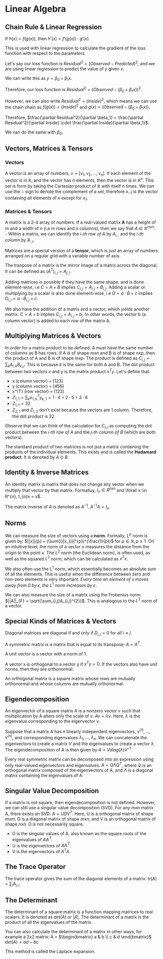 # Linear Algebra

## Chain Rule & Linear Regression

If $h(x) = f(g(x))$, then $h'(x) = f'(g(x)) \cdot g'(x)$.

This is used with linear regression to calculate the gradient of the loss function with respect to the parameters.

Let's say our loss function is $Residual^2 = (Observed - Predicted)^2$, and we are using linear regression to predict the value of $y$ given $x$.

We can write this as $y = \beta_0 + \beta_1x$.

Therefore, our loss function is $Residual^2 = (Observed - (\beta_0 + \beta_1x))^2$.

However, we can also write $Residual^2 = (Inside)^2$, which means we can use the chain chain as $f(g(x)) = (Inside)^2$ and $g(x) = (Observed - (\beta_0 + \beta_1x))$.

Therefore, $\frac{\partial Residual^2}{\partial \beta_1} = \frac{\partial Residual^2}{\partial Inside} \cdot \frac{\partial Inside}{\partial \beta_1}$.

We can do the same with $\beta_0$.

## Vectors, Matrices & Tensors

### Vectors

A vector is an array of numbers, $v = [v_1, v_2, ..., v_n]$. If each element of the vector is in $\mathbb{R}$, and the vector has $n$ elements, then the vector is in $\mathbb{R}^n$. This set is form by taking the Cartesian product of $\mathbb{R}$ with itself $n$ times. We can use the $-$ sign to denote the complement of a set, therefore $x_{-1}$ is the vector containing all elements of $x$ except for $x_1$.

### Matrices & Tensors

A matrix is a 2-d array of numbers. If a real-valued matrix **A** has a height of *m* and a width of *n* (i.e *m* rows and *n* columns), then we say that $A \in \mathbb{R}^{m x n}$.
    - Within a matrix, we can identify the *i-th row of A* by $A_{i,:}$ and the *i-th column* by $A_{:,i}$.

Matrices are a special version of a **tensor**, which is just an array of numbers arranged on a regular grid with a variable number of axis.

The tranpose of a matrix is the mirror image of a matrix across the diagonal. It can be defined as $(A^{T})_{i,j} = A_{j,i}$.

Adding matrices is possible if they have the same shape, and is done element-wise, i.e $C = A + B$ implies $C_{i,j} = A_{i,j} + B_{i,j}$. Adding a scalar or multiplying by a scalar is also done element-wise, i.e $D = a \cdot B + c$ implies $D_{i,j} = a \cdot B_{i,j} + c$.

We also have the addition of a matrix and a vector, which yields another matrix. $C = A + b$ implies $C_{i,j} = A_{i,j} + b_j$. In other words, the vector b (a column vector) is added to each row of the matrix A.

## Multiplying Matrices & Vectors

In order for a matrix product to be defined, A must have the same number of columns as B has rows. If A is of shape $m x n$ and B is of shape $n x p$, then the product of A and B is of shape $m x p$. The product is defined as $C_{i,j} = \sum_{k} A_{i,k}B_{k,j}$. This is because $k$ is the same for both A and B. The dot product between two vectors *x* and *y* is the matrix product $x^{T}y$. Let's define that:

- x (column vector) = $[1 2 3]$
- y (column vector) = $[4 5 6]$
- x^{T} (row vector) = $[1 2 3]$
- $Z_{1,1} = \sum_{k} x^{T}_{1,k}y_{k,1} = 1 \cdot 4 + 2 \cdot 5 + 3 \cdot 6$
- $Z_{1,1} = 32$
- $Z_{2,1}$ and $Z_{1, 2}$ don't exist because the vectors are 1 column. Therefore, the dot product is 32.

Observe that we can think of the calculation for $C_{i,j}$ as computing the dot product between the *i-th row of A* and the *j-th column of B* (which are both vectors).

The standard product of two matrices is not jsut a matrix containing the products of the individual elements. This exists and is called the **Hadamard product**. It is denoted by $A \odot B$.

## Identity & Inverse Matrices

An identity matrix is matrix that does not change any vector when we multiply that vector by that matrix. Formalluy, $I_{n} \in R^{n x n}$ and \forall x \in R^{n}, I_{n}x = x$.

The matrix inverse of $A$ is denoted as $A^{-1}$, $A^{-1}A = I_{n}$.

## Norms

We can measure the size of vectors using a **norm**. Formally, $L^{p}$ norm is given by: $||x||_{p} = (\sum_{i}|x_{i}|^{p})^{\frac{1}{p})$ for $p \in \mathbb{R}, p \geq 1$. On an intuitive level, the norm of a vector x measures the distance from the origin to the point x. The $L^{2}$ norm (the Euclidean norm), is often used, as well as the squared $L^{2}$ norm, which can be calculated as $x^{T}x$.

We also often use the $L^{1}$ norm, which essentially becomes an absolute sum of all the elements. This is useful when the difference between zero and non-zero elements is very important. *Every time an element of x moves away from 0 by* $\epsilon$, *the* $L^{1}$ *norm increases by* $\epsilon$.

We can also measure the size of a matrix using the Frobenius norm: $||A||_{F} = \sqrt{\sum_{i,j}A_{i,j}^{2}}$. This is analogous to the $L^{2}$ norm of a vector.

## Special Kinds of Matrices & Vectors

Diagonal matrices are diagonal if and only if $D_{i, j} = 0$ for all $i \neq j$.

A symmetric matrix is a matrix that is equal to its transpose: $A = A^{T}$.

A unit vector is a vector with a norm of 1.

A vector x is orthogonal to a vector y if $x^{T}y = 0$. If the vectors also have unit norms, then they are orthonormal.

An orthogonal matrix is a square matrix whose rows are mutually orthonormal and whose columns are mutually orthonormal.

## Eigendecomposition

An eigenvector of a square matrix A is a nonzero vector v such that multiplication by A alters only the scale of v: $Av = \lambda v$. Here, $\lambda$ is the eigenvalue corresponding to the eigenvector v.

Suppose that a matrix A has $n$ linearly independent eigenvectors, $v^{(1)}, ..., v^{(n)}$, and corresponding eigenvalues $\lambda_{1}, ..., \lambda_{n}$. We can concatenate the eigenvectors to create a matrix $V$ and the eigenvalues to create a vector $\lambda$. The eigendecomposition of A is then given by $A = V diag(\lambda)V^{-1}$.

Every real symmetric matrix can be decomposed into an expression using only real-valued eigenvectors and eigenvalues. $A = Q \Lambda Q^{T}$, where $Q$ is an orthogonal matrix composed of the eigenvectors of A, and $\Lambda$ is a diagonal matrix containing the eigenvalues of A.

## Singular Value Decomposition

If a matrix is not square, then eigendecomposition is not defined. However, we can still use a singular value decomposition (SVD). For any $m x n$ matrix A, there exists an SVD: $A = UDV^{T}$. Here, U is a orthogonal matrix of shape $m x m$, D is a diagonal matrix of shape $m x n$, and V is an orthogonal matrix of shape $n x n$. D is not necessarily square.

- D is the singular values of A, also known as the square roots of the eigenvalues of $AA^{T}$.
- U is the eigenvectors of $AA^{T}$.
- V is the eigenvectors of $A^{T}A$.

## The Trace Operator

The trace operator gives the sum of the diagonal elements of a matrix: $tr(A) = \sum_{i}A_{i, i}$.

## The Determinant

The determinant of a square matrix is a function mapping matrices to real scalars. It is denoted as $det(A)$ or $|A|$. The determinant of a matrix is the product of all the eigenvalues of the matrix.

You can also calculate the determinant of a matrix in other ways, for example a 2x2 matrix:
A = $\begin{bmatrix} a & b \\ c & d \end{bmatrix}$
$det(A) = ad - bc$

This method is called the Laplace expansion.
